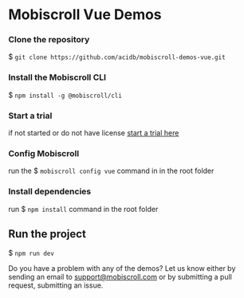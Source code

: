 # Mobiscroll Vue Demos

### Clone the repository

$ `git clone https://github.com/acidb/mobiscroll-demos-vue.git`

### Install the Mobiscroll CLI

$ `npm install -g @mobiscroll/cli`

### Start a trial

if not started or do not have license [start a trial here](https://mobiscroll.com/starttrial)

### Config Mobiscroll

run the $ `mobiscroll config vue` command in in the root folder

### Install dependencies

run $ `npm install` command in the root folder

## Run the project

$ `npm run dev`

Do you have a problem with any of the demos? Let us know either by sending an email to support@mobiscroll.com or by submitting a pull request, submitting an issue.
